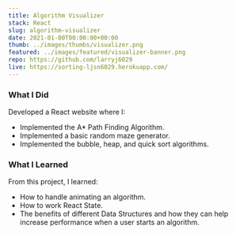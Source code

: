 ```yaml
---
title: Algorithm Visualizer
stack: React
slug: algorithm-visualizer
date: 2021-01-00T00:00:00+00:00
thumb: ../images/thumbs/visualizer.png
featured: ../images/featured/visualizer-banner.png
repo: https://github.com/larryj6029
live: https://sorting-ljsn6029.herokuapp.com/
---
```


### What I Did

Developed a React website where I:

- Implemented the A\* Path Finding Algorithm.
- Implemented a basic random maze generator.
- Implemented the bubble, heap, and quick sort algorithms.

### What I Learned

From this project, I learned:

- How to handle animating an algorithm.
- How to work React State.
- The benefits of different Data Structures and how they can help increase performance when a user starts an algorithm.
